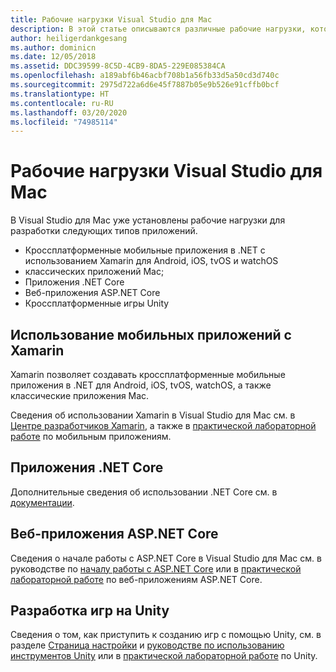 ```yaml
---
title: Рабочие нагрузки Visual Studio для Mac
description: В этой статье описываются различные рабочие нагрузки, которые можно использовать в Visual Studio для Mac, включая мобильные приложения Xamarin, ASP.NET Core и Unity для игр.
author: heiligerdankgesang
ms.author: dominicn
ms.date: 12/05/2018
ms.assetid: DDC39599-8C5D-4CB9-8DA5-229E085384CA
ms.openlocfilehash: a189abf6b46acbf708b1a56fb33d5a50cd3d740c
ms.sourcegitcommit: 2975d722a6d6e45f7887b05e9b526e91cffb0bcf
ms.translationtype: HT
ms.contentlocale: ru-RU
ms.lasthandoff: 03/20/2020
ms.locfileid: "74985114"
---
```

# <a name="visual-studio-for-mac-workloads"></a>Рабочие нагрузки Visual Studio для Mac

В Visual Studio для Mac уже установлены рабочие нагрузки для разработки следующих типов приложений.

* Кроссплатформенные мобильные приложения в .NET с использованием Xamarin для Android, iOS, tvOS и watchOS
* классических приложений Mac;
* Приложения .NET Core
* Веб-приложения ASP.NET Core
* Кроссплатформенные игры Unity

## <a name="mobile-applications-with-xamarin"></a>Использование мобильных приложений с Xamarin

Xamarin позволяет создавать кроссплатформенные мобильные приложения в .NET для Android, iOS, tvOS, watchOS, а также классические приложения Mac.

Сведения об использовании Xamarin в Visual Studio для Mac см. в [Центре разработчиков Xamarin](https://developer.xamarin.com/), а также в [практической лабораторной работе](https://github.com/Microsoft/vs4mac-labs/tree/master/Mobile/Getting-Started) по мобильным приложениям.

## <a name="net-core-applications"></a>Приложения .NET Core

Дополнительные сведения об использовании .NET Core см. в [документации](/dotnet/core/).

## <a name="aspnet-core-web-applications"></a>Веб-приложения ASP.NET Core

Сведения о начале работы с ASP.NET Core в Visual Studio для Mac см. в руководстве по [началу работы с ASP.NET Core](asp-net-core.md) или в [практической лабораторной работе](https://github.com/Microsoft/vs4mac-labs/tree/master/Web/Getting-Started) по веб-приложениям ASP.NET Core.

## <a name="unity-game-development"></a>Разработка игр на Unity

Сведения о том, как приступить к созданию игр с помощью Unity, см. в разделе [Страница настройки](setup-vsmac-tools-unity.md) и [руководстве по использованию инструментов Unity](using-vsmac-tools-unity.md) или в [практической лабораторной работе](https://github.com/Microsoft/vs4mac-labs/tree/master/Unity/Getting-Started) по Unity.
